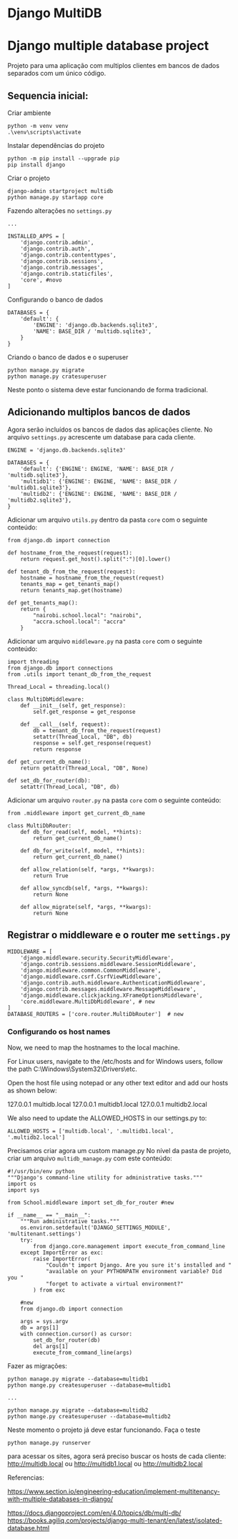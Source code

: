 # Django MultiDB
# Django multiple database project
Projeto para uma aplicação com multiplos clientes em bancos de dados separados com um único código.

## Sequencia inicial:

Criar ambiente
```
python -m venv venv 
.\venv\scripts\activate
```

Instalar dependências do projeto
```
python -m pip install --upgrade pip
pip install django
```

Criar o projeto
```
django-admin startproject multidb
python manage.py startapp core

```

Fazendo alterações no `settings.py`
```
...

INSTALLED_APPS = [
    'django.contrib.admin',
    'django.contrib.auth',
    'django.contrib.contenttypes',
    'django.contrib.sessions',
    'django.contrib.messages',
    'django.contrib.staticfiles',
    'core', #novo
]

```

Configurando o banco de dados

```
DATABASES = {
    'default': {
        'ENGINE': 'django.db.backends.sqlite3',
        'NAME': BASE_DIR / 'multidb.sqlite3',
    }
}
```

Criando o banco de dados e o superuser
```
python manage.py migrate
python manage.py cratesuperuser
```

Neste ponto o sistema deve estar funcionando de forma tradicional.

## Adicionando multiplos bancos de dados
Agora serão incluídos os bancos de dados das aplicações cliente. No arquivo `settings.py` acrescente um database para cada cliente.
```
ENGINE = 'django.db.backends.sqlite3'

DATABASES = {
    'default': {'ENGINE': ENGINE, 'NAME': BASE_DIR / 'multidb.sqlite3'},
    'multidb1': {'ENGINE': ENGINE, 'NAME': BASE_DIR / 'multidb1.sqlite3'},
    'multidb2': {'ENGINE': ENGINE, 'NAME': BASE_DIR / 'multidb2.sqlite3'},
}

``` 

Adicionar um arquivo `utils.py` dentro da pasta `core` com o seguinte conteúdo:

```
from django.db import connection

def hostname_from_the_request(request):
    return request.get_host().split(":")[0].lower()

def tenant_db_from_the_request(request):
    hostname = hostname_from_the_request(request)
    tenants_map = get_tenants_map()
    return tenants_map.get(hostname)

def get_tenants_map():
    return {
        "nairobi.school.local": "nairobi",
        "accra.school.local": "accra"
    }
```

Adicionar um arquivo `middleware.py` na pasta `core` com o seguinte conteúdo:
```
import threading
from django.db import connections
from .utils import tenant_db_from_the_request

Thread_Local = threading.local()

class MultiDbMiddleware:
    def __init__(self, get_response):
        self.get_response = get_response

    def __call__(self, request):
        db = tenant_db_from_the_request(request)
        setattr(Thread_Local, "DB", db)
        response = self.get_response(request)
        return response

def get_current_db_name():
    return getattr(Thread_Local, "DB", None)

def set_db_for_router(db):
    setattr(Thread_Local, "DB", db)
```

Adicionar um arquivo `router.py` na pasta `core` com o seguinte conteúdo:
```
from .middleware import get_current_db_name

class MultiDbRouter:
    def db_for_read(self, model, **hints):
        return get_current_db_name()

    def db_for_write(self, model, **hints):
        return get_current_db_name()

    def allow_relation(self, *args, **kwargs):
        return True

    def allow_syncdb(self, *args, **kwargs):
        return None

    def allow_migrate(self, *args, **kwargs):
        return None
```

## Registrar o middleware e o router me `settings.py`
```
MIDDLEWARE = [
    'django.middleware.security.SecurityMiddleware',
    'django.contrib.sessions.middleware.SessionMiddleware',
    'django.middleware.common.CommonMiddleware',
    'django.middleware.csrf.CsrfViewMiddleware',
    'django.contrib.auth.middleware.AuthenticationMiddleware',
    'django.contrib.messages.middleware.MessageMiddleware',
    'django.middleware.clickjacking.XFrameOptionsMiddleware',
    'core.middleware.MultiDbMiddleware', # new
]
DATABASE_ROUTERS = ['core.router.MultiDbRouter']  # new
```

### Configurando os host names

Now, we need to map the hostnames to the local machine.

For Linux users, navigate to the /etc/hosts and for Windows users, follow the path C:\Windows\System32\Drivers\etc\.

Open the host file using notepad or any other text editor and add our hosts as shown below:

127.0.0.1 multidb.local
127.0.0.1 multidb1.local
127.0.0.1 multidb2.local


We also need to update the ALLOWED_HOSTS in our settings.py to:
```
ALLOWED_HOSTS = ['multidb.local', '.multidb1.local', '.multidb2.local']
``` 

Precisamos criar agora um custom manage.py
No nível da pasta de projeto, criar um arquivo `multidb_manage.py` com este conteúdo:
```
#!/usr/bin/env python
"""Django's command-line utility for administrative tasks."""
import os
import sys

from School.middleware import set_db_for_router #new

if __name__ == "__main__":                  
    """Run administrative tasks."""
    os.environ.setdefault('DJANGO_SETTINGS_MODULE', 'multitenant.settings')
    try:
        from django.core.management import execute_from_command_line
    except ImportError as exc:
        raise ImportError(
            "Couldn't import Django. Are you sure it's installed and "
            "available on your PYTHONPATH environment variable? Did you "
            "forget to activate a virtual environment?"
        ) from exc

    #new 
    from django.db import connection

    args = sys.argv
    db = args[1]
    with connection.cursor() as cursor:
        set_db_for_router(db)
        del args[1]
        execute_from_command_line(args) 
```


Fazer as migrações:

```
python manage.py migrate --database=multidb1
python mange.py createsuperuser --database=multidb1

...

python manage.py migrate --database=multidb2
python mange.py createsuperuser --database=multidb2
```

Neste momento o projeto já deve estar funcionando. Faça o teste

```
python manage.py runserver
```

para acessar os sites, agora será preciso buscar os hosts de cada cliente:
http://multidb.local ou http://multidb1.local ou http://multidb2.local


Referencias:

https://www.section.io/engineering-education/implement-multitenancy-with-multiple-databases-in-django/

https://docs.djangoproject.com/en/4.0/topics/db/multi-db/
https://books.agiliq.com/projects/django-multi-tenant/en/latest/isolated-database.html

